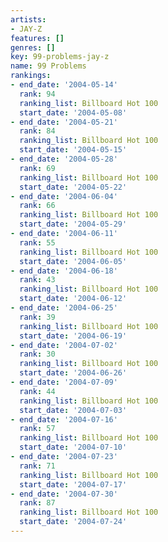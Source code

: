 ```yaml
---
artists:
- JAY-Z
features: []
genres: []
key: 99-problems-jay-z
name: 99 Problems
rankings:
- end_date: '2004-05-14'
  rank: 94
  ranking_list: Billboard Hot 100
  start_date: '2004-05-08'
- end_date: '2004-05-21'
  rank: 84
  ranking_list: Billboard Hot 100
  start_date: '2004-05-15'
- end_date: '2004-05-28'
  rank: 69
  ranking_list: Billboard Hot 100
  start_date: '2004-05-22'
- end_date: '2004-06-04'
  rank: 66
  ranking_list: Billboard Hot 100
  start_date: '2004-05-29'
- end_date: '2004-06-11'
  rank: 55
  ranking_list: Billboard Hot 100
  start_date: '2004-06-05'
- end_date: '2004-06-18'
  rank: 43
  ranking_list: Billboard Hot 100
  start_date: '2004-06-12'
- end_date: '2004-06-25'
  rank: 39
  ranking_list: Billboard Hot 100
  start_date: '2004-06-19'
- end_date: '2004-07-02'
  rank: 30
  ranking_list: Billboard Hot 100
  start_date: '2004-06-26'
- end_date: '2004-07-09'
  rank: 44
  ranking_list: Billboard Hot 100
  start_date: '2004-07-03'
- end_date: '2004-07-16'
  rank: 57
  ranking_list: Billboard Hot 100
  start_date: '2004-07-10'
- end_date: '2004-07-23'
  rank: 71
  ranking_list: Billboard Hot 100
  start_date: '2004-07-17'
- end_date: '2004-07-30'
  rank: 87
  ranking_list: Billboard Hot 100
  start_date: '2004-07-24'
---
```


